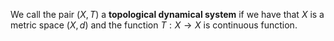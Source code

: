 We call the pair $(X,T)$ a **topological dynamical system** if we have that $X$ is a metric space $(X,d)$ and the function $T:X \rightarrow X$ is continuous function.
